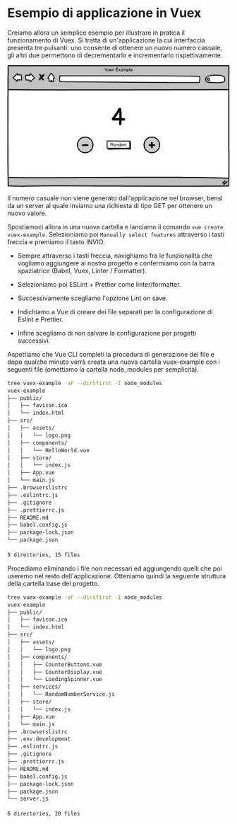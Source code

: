 # Esempio di applicazione in Vuex

Creiamo allora un semplice esempio per illustrare in pratica il funzionamento di Vuex. Si tratta di un'applicazione la cui interfaccia presenta tre pulsanti: uno consente di ottenere un nuovo numero casuale, gli altri due permettono di decrementarlo e incrementarlo rispettivamente.

![](./images/esempio-vuex-generatore-numeri-casuali.jpg)

Il numero casuale non viene generato dall'applicazione nel browser, bensì da un server al quale inviamo una richiesta di tipo GET per ottenere un nuovo valore.

Spostiamoci allora in una nuova cartella e lanciamo il comando `vue create vuex-example`. Selezioniamo poi `Manually select features` attraverso i tasti freccia e premiamo il tasto INVIO.

- Sempre attraverso i tasti freccia, navighiamo fra le funzionalità che vogliamo aggiungere al nostro progetto e confermiamo con la barra spaziatrice (Babel, Vuex, Linter / Formatter).


- Selezioniamo poi ESLint + Prettier come linter/formatter.

- Successivamente scegliamo l'opzione Lint on save.

- Indichiamo a Vue di creare dei file separati per la configurazione di Eslint e Prettier.
  
- Infine scegliamo di non salvare la configurazione per progetti successivi.

Aspettiamo che Vue CLI completi la procedura di generazione dei file e dopo qualche minuto verrà creata una nuova cartella vuex-example con i seguenti file (omettiamo la cartella node_modules per semplicità).

```sh
tree vuex-example -aF --dirsfirst -I node_modules
vuex-example
├── public/
│   ├── favicon.ico
│   └── index.html
├── src/
│   ├── assets/
│   │   └── logo.png
│   ├── components/
│   │   └── HelloWorld.vue
│   ├── store/
│   │   └── index.js
│   ├── App.vue
│   └── main.js
├── .browserslistrc
├── .eslintrc.js
├── .gitignore
├── .prettierrc.js
├── README.md
├── babel.config.js
├── package-lock.json
└── package.json

5 directories, 15 files
```

Procediamo eliminando i file non necessari ed aggiungendo quelli che poi useremo nel resto dell'applicazione. Otteniamo quindi la seguente struttura della cartella base del progetto.

```sh
tree vuex-example -aF --dirsfirst -I node_modules
vuex-example
├── public/
│   ├── favicon.ico
│   └── index.html
├── src/
│   ├── assets/
│   │   └── logo.png
│   ├── components/
│   │   ├── CounterButtons.vue
│   │   ├── CounterDisplay.vue
│   │   └── LoadingSpinner.vue
│   ├── services/
│   │   └── RandomNumberService.js
│   ├── store/
│   │   └── index.js
│   ├── App.vue
│   └── main.js
├── .browserslistrc
├── .env.development
├── .eslintrc.js
├── .gitignore
├── .prettierrc.js
├── README.md
├── babel.config.js
├── package-lock.json
├── package.json
└── server.js

6 directories, 20 files
```


